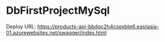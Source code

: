 # DbFirstProjectMySql
Deploy URL: https://products-api-bbdqc2h4csexbte6.eastasia-01.azurewebsites.net/swagger/index.html 
